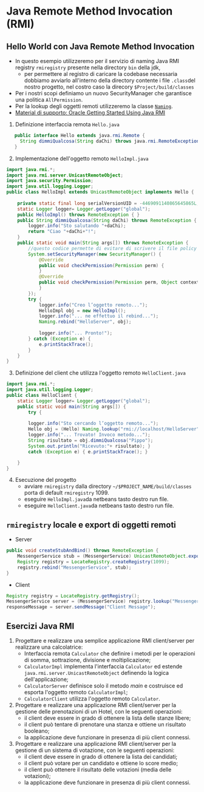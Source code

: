 # Java Remote Method Invocation (RMI)
## Hello World con Java Remote Method Invocation 
- In questo esempio utilizzeremo per il servizio di naming Java RMI registry `rmiregistry` presente nella directory `bin` della jdk,
  - per permettere al registro di caricare la codebase necessaria dobbiamo avviarlo all'interno della directory contente i file `.class`del nostro progetto, nel costro caso la direcory `$Project/build/classes`
- Per i nostri scopi definiamo un nuovo SecurityManager che garantisce una politica `AllPermission`.
- Per la lookup degli oggetti remoti utilizzeremo la classe [`Naming`](https://docs.oracle.com/javase/8/docs/api/java/rmi/Naming.html).  
- [Material di supporto: Oracle Getting Started Using Java RMI](https://docs.oracle.com/javase/8/docs/technotes/guides/rmi/hello/hello-world.html)
1. Definizione interfaccia remota `Hello.java`
```java
   public interface Hello extends java.rmi.Remote {
     String dimmiQualcosa(String daChi) throws java.rmi.RemoteException;
   }
```
2. Implementazione dell'oggetto remoto `HelloImpl.java`
```java
import java.rmi.*;
import java.rmi.server.UnicastRemoteObject; 
import java.security.Permission;
import java.util.logging.Logger;
public class HelloImpl extends UnicastRemoteObject implements Hello {
    
    private static final long serialVersionUID = -4469091140865645865L;
    static Logger logger= Logger.getLogger("global");
    public HelloImpl() throws RemoteException { }
    public String dimmiQualcosa(String daChi) throws RemoteException {
        logger.info("Sto salutando "+daChi);
        return "Ciao "+daChi+"!"; 
    }
    public static void main(String args[]) throws RemoteException { 
        //questo codice permette di evitare di scrivere il file policy
        System.setSecurityManager(new SecurityManager() {
            @Override
            public void checkPermission(Permission perm) {
            }
            @Override
            public void checkPermission(Permission perm, Object context) {
            }
        });
        try {
            logger.info("Creo l’oggetto remoto..."); 
            HelloImpl obj = new HelloImpl(); 
            logger.info("... ne effettuo il rebind...");
            Naming.rebind("HelloServer", obj); 
           
            logger.info("... Pronto!");
        } catch (Exception e) { 
            e.printStackTrace();
        }
    }
}
```
3. Definizione del client che utilizza l'oggetto remoto `HelloClient.java`
```java
import java.rmi.*;
import java.util.logging.Logger;
public class HelloClient {
    static Logger logger= Logger.getLogger("global");
    public static void main(String args[]) { 
        try {
            
        logger.info("Sto cercando l’oggetto remoto..."); 
        Hello obj = (Hello) Naming.lookup("rmi://localhost/HelloServer");  
        logger.info("... Trovato! Invoco metodo...");
        String risultato = obj.dimmiQualcosa("Pippo");
        System.out.println("Ricevuto:"+ risultato); } 
        catch (Exception e) { e.printStackTrace(); }

    }
}
```
4. Esecuzione del progetto
   - avviare `rmiregistry` dalla directory `~/$PROJECT_NAME/build/classes` porta di default `rmiregistry` 1099.
   - eseguire `HelloImpl.java`da netbeans tasto destro run file.
   - eseguire `HelloClient.java`da netbeans tasto destro run file.

## `rmiregistry` locale e export di oggetti remoti

- Server
```java
public void createStubAndBind() throws RemoteException {
	MessengerService stub = (MessengerService) UnicastRemoteObject.exportObject((MessengerService) this, 0);
	Registry registry = LocateRegistry.createRegistry(1099);
	registry.rebind("MessengerService", stub);
}
```
- Client
```java
Registry registry = LocateRegistry.getRegistry();
MessengerService server = (MessengerService) registry.lookup("MessengerService");
responseMessage = server.sendMessage("Client Message");
```

## Esercizi Java RMI

1. Progettare e realizzare una semplice applicazione RMI client/server per realizzare una calcolatrice:
    - Interfaccia remota `Calculator` che definire i metodi per le operazioni di somma, sottrazione, divisione e moltiplicazione;
    - `CalculatorImpl` implementa l'interfaccia `Calculator` ed estende ` java.rmi.server.UnicastRemoteObject` definendo la logica dell'applicazione;
    - `CalculatorServer` definisce solo il metodo _main_ e costruisce ed esporta l'oggetto remoto  `CalculatorImpl`;
    - `CalculatorClient` utilizza l'oggetto remoto `Calculator`.
2. Progettare e realizzare una  applicazione RMI client/server per la gestione delle prenotazioni di un Hotel, con le seguenti operazioni:
   -  il client deve essere in grado di ottenere la lista delle stanze libere;
   -  il client può tentare di prenotare una stanza e ottiene un risultato booleano;
   -  la applicazione deve funzionare in presenza di più client connessi.
3. Progettare e realizzare una applicazione RMI client/server per la gestione di un sistema di votazione, con le seguenti operazioni:
   - il client deve essere in grado di ottenere la lista dei candidati;
   - il client può votare per un candidato e ottiene lo score medio;
   - il client può ottenere il risultato delle votazioni (media delle votazioni);
   - la applicazione deve funzionare in presenza di più client connessi.